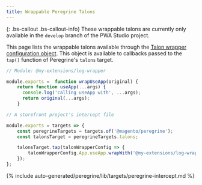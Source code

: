 ```yaml
---
title: Wrappable Peregrine Talons
---
```

<!-- TODO: Remove the following note after this feature is released in an official version -->

{: .bs-callout .bs-callout-info}
These wrappable talons are currently only available in the `develop` branch of the PWA Studio project.

This page lists the wrappable talons available through the [Talon wrapper configuration object][].
This object is available to callbacks passed to the `tap()` function of Peregrine's `talons` target.

```js
// Module: @my-extensions/log-wrapper

module.exports =  function wrapUseApp(original) {
    return function useApp(...args) {
      console.log('calling useApp with', ...args);
      return original(...args);
    }
```

```js
// A storefront project's intercept file

module.exports = targets => {
    const peregrineTargets = targets.of('@magento/peregrine');
    const talonsTarget = peregrineTargets.talons;

    talonsTarget.tap(talonWrapperConfig => {
        talonWrapperConfig.App.useApp.wrapWith('@my-extensions/log-wrapper');
    });
};
 ```

<!--
The reference doc content is generated automatically from the source code.
To update this section, update the doc blocks in the source code
-->

{% include auto-generated/peregrine/lib/targets/peregrine-intercept.md %}

[talon wrapper configuration object]: #talonwrapperconfig